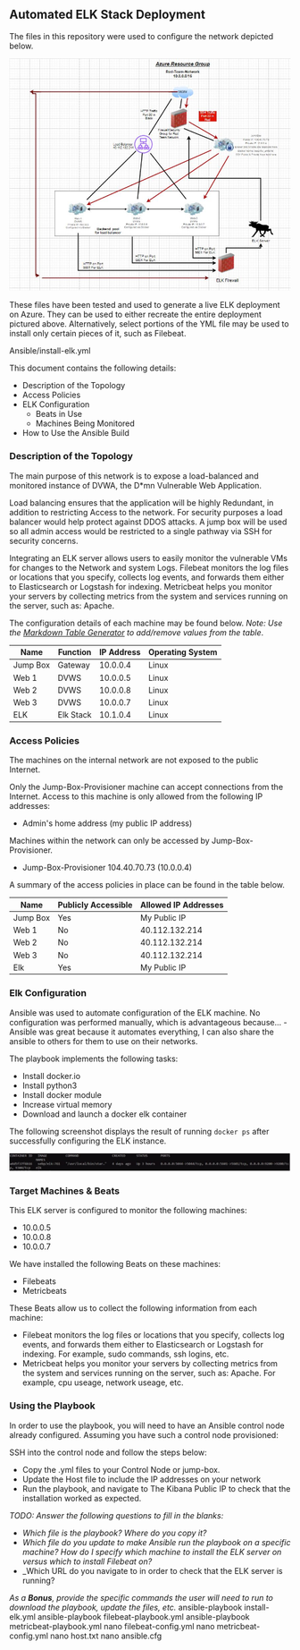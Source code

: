 ## Automated ELK Stack Deployment

The files in this repository were used to configure the network depicted below.

![TODO: Update the path with the name of your diagram](https://github.com/crutchj/Cyber-Security-Bootcamp/blob/main/Images/Azure%20Resource%20Group.JPG)

These files have been tested and used to generate a live ELK deployment on Azure. They can be used to either recreate the entire deployment pictured above. Alternatively, select portions of the YML file may be used to install only certain pieces of it, such as Filebeat.

  Ansible/install-elk.yml

This document contains the following details:
- Description of the Topology
- Access Policies
- ELK Configuration
  - Beats in Use
  - Machines Being Monitored
- How to Use the Ansible Build


### Description of the Topology

The main purpose of this network is to expose a load-balanced and monitored instance of DVWA, the D*mn Vulnerable Web Application.

Load balancing ensures that the application will be highly Redundant, in addition to restricting Access to the network.
For security purposes a load balancer would help protect against DDOS attacks. A jump box will be used so all admin access would be restricted to a single pathway via SSH for security concerns. 

Integrating an ELK server allows users to easily monitor the vulnerable VMs for changes to the Network and system Logs.
Filebeat monitors the log files or locations that you specify, collects log events, and forwards them either to Elasticsearch or Logstash for indexing.
Metricbeat helps you monitor your servers by collecting metrics from the system and services running on the server, such as: Apache.

The configuration details of each machine may be found below.
_Note: Use the [Markdown Table Generator](http://www.tablesgenerator.com/markdown_tables) to add/remove values from the table_.

| Name     | Function | IP Address | Operating System |
|----------|----------|------------|------------------|
| Jump Box | Gateway  | 10.0.0.4   | Linux            |
| Web 1    | DVWS     | 10.0.0.5   | Linux            |    
| Web 2    | DVWS     | 10.0.0.8   | Linux            |
| Web 3    | DVWS     | 10.0.0.7   | Linux            |
| ELK      | Elk Stack| 10.1.0.4   | Linux            |

### Access Policies

The machines on the internal network are not exposed to the public Internet. 

Only the Jump-Box-Provisioner machine can accept connections from the Internet. Access to this machine is only allowed from the following IP addresses:
- Admin's home address (my public IP address)

Machines within the network can only be accessed by Jump-Box-Provisioner.
- Jump-Box-Provisioner  104.40.70.73 (10.0.0.4)

A summary of the access policies in place can be found in the table below.

| Name     | Publicly Accessible | Allowed IP Addresses |
|----------|---------------------|----------------------|
| Jump Box |     Yes             | My Public IP         |
| Web 1    |     No              | 40.112.132.214       |
| Web 2    |     No              | 40.112.132.214       |
| Web 3    |     No              | 40.112.132.214       |
| Elk      |     Yes             | My Public IP         |


### Elk Configuration

Ansible was used to automate configuration of the ELK machine. No configuration was performed manually, which is advantageous because...
-Ansible was great because it automates everything, I can also share the ansible to others for them to use on their networks.

The playbook implements the following tasks:
- Install docker.io 
- Install python3
- Install docker module
- Increase virtual memory
- Download and launch a docker elk container

The following screenshot displays the result of running `docker ps` after successfully configuring the ELK instance.

![TODO: Update the path with the name of your screenshot of docker ps output](https://github.com/crutchj/Cyber-Security-Bootcamp/blob/main/Diagrams/Docker-PS.JPG)

### Target Machines & Beats
This ELK server is configured to monitor the following machines:
- 10.0.0.5
- 10.0.0.8
- 10.0.0.7

We have installed the following Beats on these machines:
- Filebeats
- Metricbeats

These Beats allow us to collect the following information from each machine:
- Filebeat monitors the log files or locations that you specify, collects log events, and forwards them either to Elasticsearch or Logstash for indexing. For example, sudo commands, ssh logins, etc.   
- Metricbeat helps you monitor your servers by collecting metrics from the system and services running on the server, such as: Apache. For example, cpu useage, network useage, etc.

### Using the Playbook
In order to use the playbook, you will need to have an Ansible control node already configured. Assuming you have such a control node provisioned: 

SSH into the control node and follow the steps below:
- Copy the .yml files to your Control Node or jump-box.
- Update the Host file to include the IP addresses on your network
- Run the playbook, and navigate to The Kibana Public IP to check that the installation worked as expected.

_TODO: Answer the following questions to fill in the blanks:_
- _Which file is the playbook? Where do you copy it?_
- _Which file do you update to make Ansible run the playbook on a specific machine? How do I specify which machine to install the ELK server on versus which to install Filebeat on?_
- _Which URL do you navigate to in order to check that the ELK server is running?

_As a **Bonus**, provide the specific commands the user will need to run to download the playbook, update the files, etc._
ansible-playbook install-elk.yml
ansible-playbook filebeat-playbook.yml
ansible-playbook metricbeat-playbook.yml
nano filebeat-config.yml
nano metricbeat-config.yml
nano host.txt
nano ansible.cfg
